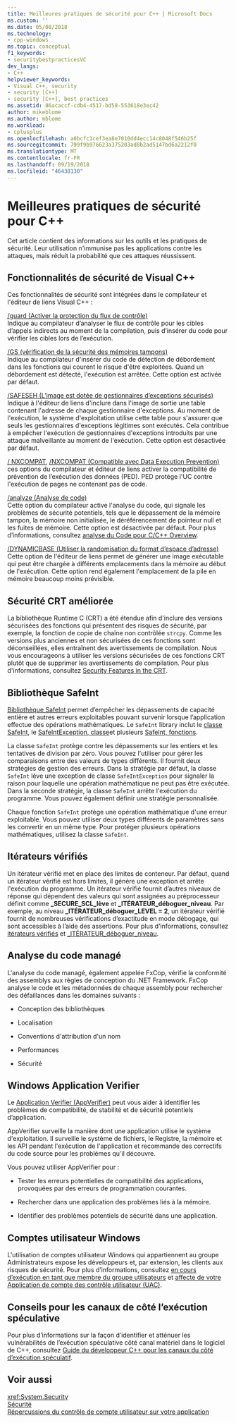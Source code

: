 ```yaml
---
title: Meilleures pratiques de sécurité pour C++ | Microsoft Docs
ms.custom: ''
ms.date: 05/08/2018
ms.technology:
- cpp-windows
ms.topic: conceptual
f1_keywords:
- securitybestpracticesVC
dev_langs:
- C++
helpviewer_keywords:
- Visual C++, security
- security [C++]
- security [C++], best practices
ms.assetid: 86acaccf-cdb4-4517-bd58-553618e3ec42
author: mikeblome
ms.author: mblome
ms.workload:
- cplusplus
ms.openlocfilehash: a0bcfc1cef3ea8e7010dd4ecc14c8048f546b25f
ms.sourcegitcommit: 799f9b976623a375203ad8b2ad5147bd6a2212f0
ms.translationtype: MT
ms.contentlocale: fr-FR
ms.lasthandoff: 09/19/2018
ms.locfileid: "46438130"
---
```

# <a name="security-best-practices-for-c"></a>Meilleures pratiques de sécurité pour C++

Cet article contient des informations sur les outils et les pratiques de sécurité. Leur utilisation n'immunise pas les applications contre les attaques, mais réduit la probabilité que ces attaques réussissent.

## <a name="visual-c-security-features"></a>Fonctionnalités de sécurité de Visual C++

Ces fonctionnalités de sécurité sont intégrées dans le compilateur et l'éditeur de liens Visual C++ :

[/guard (Activer la protection du flux de contrôle)](../build/reference/guard-enable-control-flow-guard.md)<br/>
Indique au compilateur d’analyser le flux de contrôle pour les cibles d’appels indirects au moment de la compilation, puis d’insérer du code pour vérifier les cibles lors de l’exécution.

[/GS (vérification de la sécurité des mémoires tampons)](../build/reference/gs-buffer-security-check.md)<br/>
Indique au compilateur d'insérer du code de détection de débordement dans les fonctions qui courent le risque d'être exploitées. Quand un débordement est détecté, l'exécution est arrêtée. Cette option est activée par défaut.

[/SAFESEH (L’image est dotée de gestionnaires d’exceptions sécurisés)](../build/reference/safeseh-image-has-safe-exception-handlers.md)<br/>
Indique à l'éditeur de liens d'inclure dans l'image de sortie une table contenant l'adresse de chaque gestionnaire d'exceptions. Au moment de l'exécution, le système d'exploitation utilise cette table pour s'assurer que seuls les gestionnaires d'exceptions légitimes sont exécutés. Cela contribue à empêcher l'exécution de gestionnaires d'exceptions introduits par une attaque malveillante au moment de l'exécution. Cette option est désactivée par défaut.

[/ NXCOMPAT](../build/reference/nxcompat.md), [/NXCOMPAT (Compatible avec Data Execution Prevention)](../build/reference/nxcompat-compatible-with-data-execution-prevention.md) ces options du compilateur et éditeur de liens activer la compatibilité de prévention de l’exécution des données (PED). PED protège l'UC contre l'exécution de pages ne contenant pas de code.

[/analyze (Analyse de code)](../build/reference/analyze-code-analysis.md)<br/>
Cette option du compilateur active l'analyse du code, qui signale les problèmes de sécurité potentiels, tels que le dépassement de la mémoire tampon, la mémoire non initialisée, le déréférencement de pointeur null et les fuites de mémoire. Cette option est désactivée par défaut. Pour plus d’informations, consultez [analyse du Code pour C/C++ Overview](/visualstudio/code-quality/code-analysis-for-c-cpp-overview).

[/DYNAMICBASE (Utiliser la randomisation du format d’espace d’adresse)](../build/reference/dynamicbase-use-address-space-layout-randomization.md)<br/>
Cette option de l'éditeur de liens permet de générer une image exécutable qui peut être chargée à différents emplacements dans la mémoire au début de l'exécution. Cette option rend également l'emplacement de la pile en mémoire beaucoup moins prévisible.

## <a name="security-enhanced-crt"></a>Sécurité CRT améliorée

La bibliothèque Runtime C (CRT) a été étendue afin d'inclure des versions sécurisées des fonctions qui présentent des risques de sécurité, par exemple, la fonction de copie de chaîne non contrôlée `strcpy`. Comme les versions plus anciennes et non sécurisées de ces fonctions sont déconseillées, elles entraînent des avertissements de compilation. Nous vous encourageons à utiliser les versions sécurisées de ces fonctions CRT plutôt que de supprimer les avertissements de compilation. Pour plus d'informations, consultez [Security Features in the CRT](../c-runtime-library/security-features-in-the-crt.md).

## <a name="safeint-library"></a>Bibliothèque SafeInt

[Bibliothèque SafeInt](../windows/safeint-library.md) permet d’empêcher les dépassements de capacité entière et autres erreurs exploitables pouvant survenir lorsque l’application effectue des opérations mathématiques. Le `SafeInt` library inclut le [classe SafeInt](../windows/safeint-class.md), le [SafeIntException, classe](../windows/safeintexception-class.md)et plusieurs [SafeInt, fonctions](../windows/safeint-functions.md).

La classe `SafeInt` protège contre les dépassements sur les entiers et les tentatives de division par zéro. Vous pouvez l'utiliser pour gérer les comparaisons entre des valeurs de types différents. Il fournit deux stratégies de gestion des erreurs. Dans la stratégie par défaut, la classe `SafeInt` lève une exception de classe `SafeIntException` pour signaler la raison pour laquelle une opération mathématique ne peut pas être exécutée. Dans la seconde stratégie, la classe `SafeInt` arrête l'exécution du programme. Vous pouvez également définir une stratégie personnalisée.

Chaque fonction `SafeInt` protège une opération mathématique d'une erreur exploitable. Vous pouvez utiliser deux types différents de paramètres sans les convertir en un même type. Pour protéger plusieurs opérations mathématiques, utilisez la classe `SafeInt`.

## <a name="checked-iterators"></a>Itérateurs vérifiés

Un itérateur vérifié met en place des limites de conteneur. Par défaut, quand un itérateur vérifié est hors limites, il génère une exception et arrête l'exécution du programme. Un itérateur vérifié fournit d’autres niveaux de réponse qui dépendent des valeurs qui sont assignées au préprocesseur définit comme  **\_SECURE\_SCL\_lève** et  **\_ITÉRATEUR\_déboguer\_niveau**. Par exemple, au niveau  **\_ITÉRATEUR\_déboguer\_LEVEL = 2**, un itérateur vérifié fournit de nombreuses vérifications d’exactitude en mode débogage, qui sont accessibles à l’aide des assertions. Pour plus d’informations, consultez [itérateurs vérifiés](../standard-library/checked-iterators.md) et [ \_ITÉRATEUR\_déboguer\_niveau](../standard-library/iterator-debug-level.md).

## <a name="code-analysis-for-managed-code"></a>Analyse du code managé

L'analyse du code managé, également appelée FxCop, vérifie la conformité des assemblys aux règles de conception du .NET Framework. FxCop analyse le code et les métadonnées de chaque assembly pour rechercher des défaillances dans les domaines suivants :

- Conception des bibliothèques

- Localisation

- Conventions d'attribution d'un nom

- Performances

- Sécurité

## <a name="windows-application-verifier"></a>Windows Application Verifier

Le [Application Verifier (AppVerifier)](/windows-hardware/drivers/debugger/application-verifier
) peut vous aider à identifier les problèmes de compatibilité, de stabilité et de sécurité potentiels d’application.

AppVerifier surveille la manière dont une application utilise le système d'exploitation. Il surveille le système de fichiers, le Registre, la mémoire et les API pendant l'exécution de l'application et recommande des correctifs du code source pour les problèmes qu'il découvre.

Vous pouvez utiliser AppVerifier pour :

- Tester les erreurs potentielles de compatibilité des applications, provoquées par des erreurs de programmation courantes.

- Rechercher dans une application des problèmes liés à la mémoire.

- Identifier des problèmes potentiels de sécurité dans une application.


## <a name="windows-user-accounts"></a>Comptes utilisateur Windows

L'utilisation de comptes utilisateur Windows qui appartiennent au groupe Administrateurs expose les développeurs et, par extension, les clients aux risques de sécurité. Pour plus d’informations, consultez [en cours d’exécution en tant que membre du groupe utilisateurs](running-as-a-member-of-the-users-group.md) et [affecte de votre Application de compte des contrôle utilisateur (UAC)](how-user-account-control-uac-affects-your-application.md).

## <a name="guidance-for-speculative-execution-side-channels"></a>Conseils pour les canaux de côté l’exécution spéculative

Pour plus d’informations sur la façon d’identifier et atténuer les vulnérabilités de l’exécution spéculative côté canal matériel dans le logiciel de C++, consultez [Guide du développeur C++ pour les canaux du côté d’exécution spéculatif](developer-guidance-speculative-execution.md).

## <a name="see-also"></a>Voir aussi

<xref:System.Security> <br/>
[Sécurité](/dotnet/standard/security/index)<br/>
[Répercussions du contrôle de compte utilisateur sur votre application](how-user-account-control-uac-affects-your-application.md)